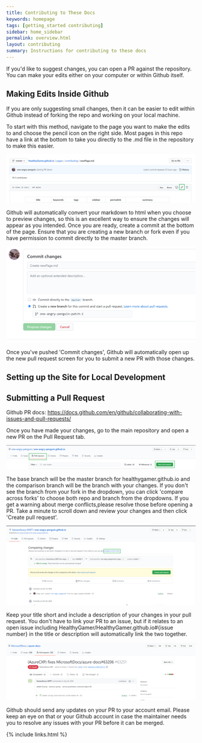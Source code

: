 ```yaml
---
title: Contributing to These Docs
keywords: homepage
tags: [getting_started contributing]
sidebar: home_sidebar
permalink: overview.html
layout: contributing
summary: Instructions for contributing to these docs
---
```


If you'd like to suggest changes, you can open a PR against the repository. You can make your edits either on your computer or within Github itself.

## Making Edits Inside Github

If you are only suggesting small changes, then it can be easier to edit within Github instead of forking the repo and working on your local machine.

To start with this method, navigate to the page you want to make the edits to and choose the pencil icon on the right side. Most pages in this repo have a link at the bottom to take you directly to the .md file in the repository to make this easier.

![Image with edit buttom highlighted](/images/articleedit.png)

Github will automatically convert your markdown to html when you choose to preview changes, so this is an excellent way to ensure the changes will appear as you intended. Once you are ready, create a commit at the bottom of the page. Ensure that you are creating a new branch or fork even if you have permission to commit directly to the master branch.

![Image of commit text boxes](/images/commitchanges.png)

Once you've pushed 'Commit changes', Github will automatically open up the new pull request screen for you to submit a new PR with those changes.

## Setting up the Site for Local Development 

## Submitting a Pull Request

Github PR docs: https://docs.github.com/en/github/collaborating-with-issues-and-pull-requests/

Once you have made your changes, go to the main repository and open a new PR on the Pull Request tab.

![Image of PR tab](/images/newpr.png)

The base branch will be the master branch for healthygamer.github.io and the comparison branch will be the branch with your changes. If you don't see the branch from your fork in the dropdown, you can click 'compare across forks' to choose both repo and branch from the dropdowns. If you get a warning about merge conflicts,please resolve those before opening a PR. Take a minute to scroll down and review your changes and then click 'Create pull request'.

![Image of fork comparison](/images/compareforks.png)

Keep your title short and include a description of your changes in your pull request. You don't have to link your PR to an issue, but if it relates to an open issue including HealthyGamer/HealthyGamer.github.io#{issue number} in the title or description will automatically link the two together.

![Image of PR with linked issue](/images/prwithlink.png)

Github should send any updates on your PR to your account email. Please keep an eye on that or your Github account in case the maintainer needs you to resolve any issues with your PR before it can be merged.

{% include links.html %}
